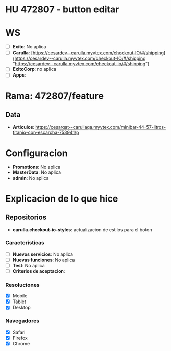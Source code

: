 # HU 472807 - button editar

# WS
- [ ] **Exito**: No aplica
- [ ] **Carulla**: [https://cesardev--carulla.myvtex.com/checkout-IO/#/shipping](https://cesardev--carulla.myvtex.com/checkout-IO/#/shipping "https://cesardev--carulla.myvtex.com/checkout-io/#/shipping")
- [ ] **ExitoCorp**: no aplica
- [ ] **Apps**: 

# Rama: 472807/feature 

## Data
- **Articulos**: https://cesarqat--carullaqa.myvtex.com/minibar-44-57-litros-titanio-con-escarcha-753941/p

# Configuracion
- **Promotions**: No aplica
- **MasterData**: No aplica
- **admin**: No aplica

# Explicacion de lo que hice

## Repositorios
- **carulla.checkout-io-styles**: actualizacion de estilos para el boton

### Caracteristicas
- [ ] **Nuevos servicios**: No aplica
- [ ] **Nuevas funciones**: No aplica
- [ ] **Test**: No aplica
- [ ] **Criterios de aceptacion**: 

### Resoluciones
- [x] Mobile
- [x] Tablet
- [x] Desktop

### Navegadores
- [x] Safari
- [x] Firefox
- [x] Chrome